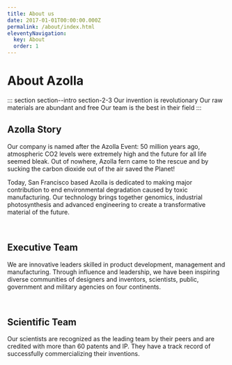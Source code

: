 ```yaml
---
title: About us
date: 2017-01-01T00:00:00.000Z
permalink: /about/index.html
eleventyNavigation:
  key: About
  order: 1
---
```


# About Azolla

::: section section--intro section-2-3
  Our invention is <span class="highlight highlight--green">revolutionary</span>
  Our raw materials are <span class="highlight highlight--green">abundant</span> and <span class="highlight highlight--green">free</span>
  Our team is the <span class="highlight highlight--green">best</span> in their field
:::

## Azolla Story
Our company is named after the Azolla Event:
50 million years ago, atmospheric CO2 levels were extremely high and the future for all life seemed bleak. Out of nowhere, Azolla fern came to the rescue and by sucking the carbon dioxide out of the air saved the Planet!

Today, San Francisco based Azolla is dedicated to making major contribution to end environmental degradation caused by toxic manufacturing. Our technology brings together genomics, industrial photosynthesis and advanced engineering to create a transformative material of the future. 

<p>&nbsp;</p>

## Executive Team
We are innovative leaders skilled in product development, management and manufacturing. Through influence and leadership, we have been inspiring diverse communities of designers and inventors, scientists, public, government and military agencies on four continents.

<p>&nbsp;</p>

## Scientific Team
Our scientists are recognized as the leading team by their peers and are credited with more than 60 patents and IP.
They have a track record of successfully commercializing their inventions.


